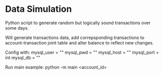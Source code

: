 # Data Simulation
Python script to generate random but logically sound transactions over some days. 

Will generate transactions data, add correpsponding transactions to account-transaction joint table and alter balance to reflect new changes. 

Config with:
mysql_user = ""
mysql_pwd = ""
mysql_host = ""
mysql_port = int
mysql_db = ""

Run main example:
python -m main <account_id> <Number of Days> <Earner status> <Spending status>


